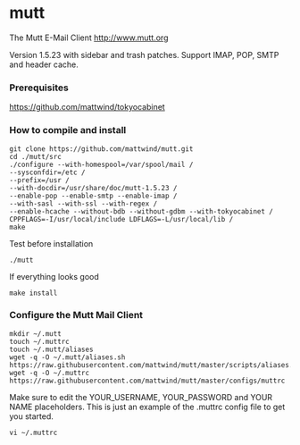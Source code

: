 # mutt
The Mutt E-Mail Client <http://www.mutt.org>

Version 1.5.23 with sidebar and trash patches. Support IMAP, POP, SMTP and header cache.

### Prerequisites
https://github.com/mattwind/tokyocabinet

### How to compile and install

    git clone https://github.com/mattwind/mutt.git
    cd ./mutt/src
    ./configure --with-homespool=/var/spool/mail /
    --sysconfdir=/etc /
    --prefix=/usr /
    --with-docdir=/usr/share/doc/mutt-1.5.23 /
    --enable-pop --enable-smtp --enable-imap /
    --with-sasl --with-ssl --with-regex /
    --enable-hcache --without-bdb --without-gdbm --with-tokyocabinet /
    CPPFLAGS=-I/usr/local/include LDFLAGS=-L/usr/local/lib /
    make

Test before installation
  
    ./mutt

If everything looks good
  
    make install

### Configure the Mutt Mail Client

    mkdir ~/.mutt
    touch ~/.muttrc
    touch ~/.mutt/aliases
    wget -q -O ~/.mutt/aliases.sh https://raw.githubusercontent.com/mattwind/mutt/master/scripts/aliases.sh
    wget -q -O ~/.muttrc https://raw.githubusercontent.com/mattwind/mutt/master/configs/muttrc

Make sure to edit the YOUR_USERNAME, YOUR_PASSWORD and YOUR NAME placeholders. This is just an example of the .muttrc config file to get you started. 

    vi ~/.muttrc
